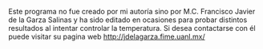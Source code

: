 Este programa no fue creado por mi autoría sino por M.C. Francisco Javier de la Garza Salinas y ha sido editado en ocasiones para probar distintos resultados al intentar controlar la temperatura. Si desea contactarse con él puede visitar su pagina web http://jdelagarza.fime.uanl.mx/
